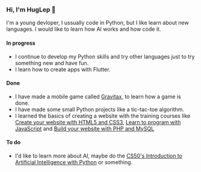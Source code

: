 ### Hi, I'm HugLep 👋
I'm a young devloper, I ussually code in Python, but I like learn about new languages. I would like to learn how AI works and how code it.

#### In progress
- I continue to develop my Python skills and try other languages just to try something new and have fun.
- I learn how to create apps with Flutter.
#### Done
- I have made a mobile game called [Gravitax](https://play.google.com/store/apps/details?id=com.HuGames.Gravitax&hl=fr), to learn how a game is done.
- I have made some small Python projects like a tic-tac-toe algorithm.
- I learned the basics of creating a website with the training courses like [Create your website with HTML5 and CSS3](https://openclassrooms.com/fr/courses/1603881-creez-votre-site-web-avec-html5-et-css3), [Learn to program with JavaScript](https://openclassrooms.com/fr/courses/7696886-apprenez-a-programmer-avec-javascript) and [Build your website with PHP and MySQL](https://openclassrooms.com/fr/courses/918836-concevez-votre-site-web-avec-php-et-mysql)
#### To do
- I'd like to learn more about AI, maybe do the [CS50's Introduction to Artificial Intelligence with Python](https://www.edx.org/learn/artificial-intelligence/harvard-university-cs50-s-introduction-to-artificial-intelligence-with-python) or something.
